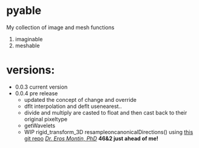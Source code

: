 # pyable
My collection of image and mesh functions

1. imaginable
1. meshable

# versions:
- 0.0.3 current version
- 0.0.4 pre release
    - updated the concept of change and override
    - dflt interpolation and deflt usenearest..
    - divide and multiply are casted to float and then cast back to their original pixeltype
    - getWavelets
    - WIP rigid_transform_3D resampleoncanonicalDirections() using [this git repo](https://github.com/nghiaho12/rigid_transform_3D/blob/master/test_rigid_transform_3D.py)
[*Dr. Eros Montin, PhD*](http://me.biodimensional.com)
**46&2 just ahead of me!**

